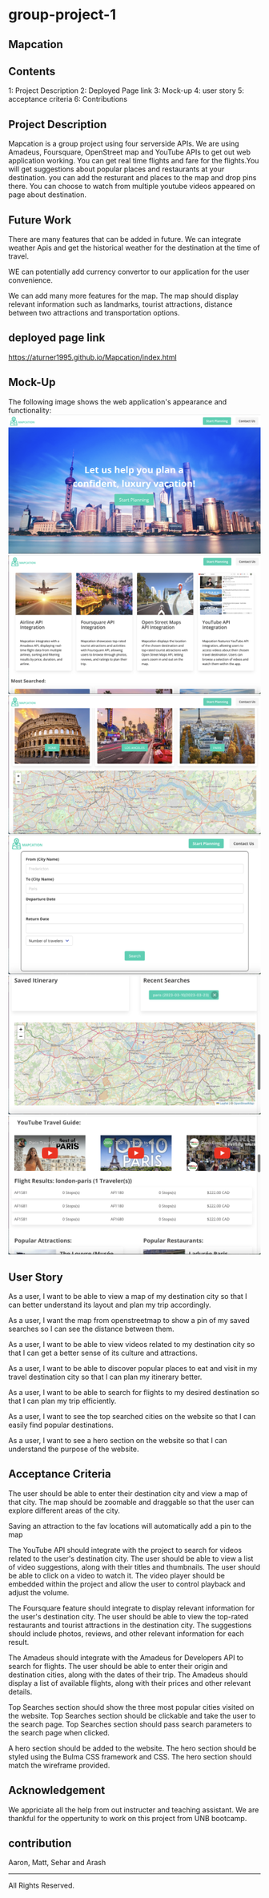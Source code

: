 # group-project-1

## Mapcation

## Contents

1: Project Description 
2: Deployed Page link
3: Mock-up
4: user story
5: acceptance criteria
6: Contributions

## Project Description 
Mapcation is a group project using four serverside APIs. We are using Amadeus, Foursquare, OpenStreet map and YouTube APIs to get out web application working.
You can get real time flights and fare for the flights.You will get suggestions about popular places and restaurants at your destination. you can add the resturant and places to the map and drop pins there. You can choose to watch from multiple youtube videos appeared on page about destination.

## Future Work

There are many features that can be added in future. We can integrate weather Apis and get the historical weather for the destination at the time of travel.

WE can potentially add currency convertor to our application for the user convenience. 

We can add many more features for the map. The map should display relevant information such as landmarks, tourist attractions, distance between two attractions and transportation options.


## deployed page link

https://aturner1995.github.io/Mapcation/index.html

## Mock-Up

The following image shows the web application's appearance and functionality:
![The app includes a search option, a list of itenararies, and popular places and map](./assets/images/one.png)
![The app includes a search option, a list of itenararies, and popular places and map](./assets/images/Two.png)
![The app includes a search option, a list of itenararies, and popular places and map](./assets/images/three.png)
![The app includes a search option, a list of itenararies, and popular places and map](./assets/images/four.png)
![The app includes a search option, a list of itenararies, and popular places and map](./assets/images/five.png)
![The app includes a search option, a list of itenararies, and popular places and map](./assets/images/six.png)


## User Story

As a user, I want to be able to view a map of my destination city so that I can better understand its layout and plan my trip accordingly.

As a user, I want the map from openstreetmap to show a pin of my saved searches so I can see the distance between them.

As a user, I want to be able to view videos related to my destination city so that I can get a better sense of its culture and attractions.

As a user, I want to be able to discover popular places to eat and visit in my travel destination city so that I can plan my itinerary better.

As a user, I want to be able to search for flights to my desired destination so that I can plan my trip efficiently.

As a user, I want to see the top searched cities on the website so that I can easily find popular destinations.

As a user, I want to see a hero section on the website so that I can understand the purpose of the website.




## Acceptance Criteria

The user should be able to enter their destination city and view a map of that city.
The map should be zoomable and draggable so that the user can explore different areas of the city.

Saving an attraction to the fav locations will automatically add a pin to the map

The YouTube API should integrate with the project to search for videos related to the user's destination city.
The user should be able to view a list of video suggestions, along with their titles and thumbnails.
The user should be able to click on a video to watch it.
The video player should be embedded within the project and allow the user to control playback and adjust the volume.

The Foursquare feature should integrate to display relevant information for the user's destination city.
The user should be able to view the top-rated restaurants and tourist attractions in the destination city.
The suggestions should include photos, reviews, and other relevant information for each result.

The Amadeus should integrate with the Amadeus for Developers API to search for flights.
The user should be able to enter their origin and destination cities, along with the dates of their trip.
The Amadeus should display a list of available flights, along with their prices and other relevant details.

Top Searches section should show the three most popular cities visited on the website.
Top Searches section should be clickable and take the user to the search page.
Top Searches section should pass search parameters to the search page when clicked.

A hero section should be added to the website.
The hero section should be styled using the Bulma CSS framework and CSS.
The hero section should match the wireframe provided.

## Acknowledgement
We appriciate all the help from out instructer and teaching assistant. 
We are thankful for the oppertunity to work on this project from UNB bootcamp.

## contribution
Aaron, Matt, Sehar and Arash 



- - -
All Rights Reserved.
